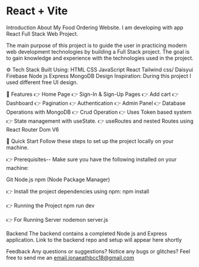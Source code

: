 # React + Vite
Introduction
About
My Food Ordering Website. I am developing with app React Full Stack Web Project.
 
The main purpose of this project is to guide the user in practicing modern web development technologies by building a Full Stack project. The goal is to gain knowledge and experience with the technologies used in the project.

⚙️ Tech Stack
Built Using:
HTML
CSS
JavaScript
React
Tailwind css/ Daisyui
Firebase
Node js
Express
MongoDB
Design Inspiration:
During this project I used different free UI design.

🔋 Features
👉 Home Page
👉 Sign-In & Sign-Up Pages
👉 Add cart
👉 Dashboard
👉 Pagination
👉 Authentication
👉 Admin Panel
👉 Database Operations with MongoDB
👉 Crud Operation
👉 Uses Token based system
👉 State management with useState.
👉 useRoutes and nested Routes using React Router Dom V6


🤸 Quick Start
Follow these steps to set up the project locally on your machine.

👉 Prerequisites--
Make sure you have the following installed on your machine:

Git
Node.js
npm (Node Package Manager)

👉 Install the project dependencies using npm:
   npm install
   
👉 Running the Project
    npm run dev

👉 For Running Server
  nodemon server.js


Backend
The backend contains a completed Node js and Express application. Link to the backend repo and setup will appear here shortly

Feedback
Any questions or suggestions? Notice any bugs or glitches? Feel free to send me an email.jonaeathbcc18@gmail.com
